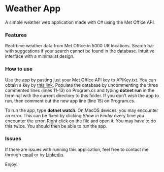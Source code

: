 # Weather App
A simple weather web application made with C# using the Met Office API.

### Features
Real-time weather data from Met Office in 5000 UK locations.
Search bar with suggestions if your search cannot be found in the database.
Intuitive interface with a minimalist design.

### How to use
Use the app by pasting just your Met Office API key to APIKey.txt. You can obtain a key by [this link](https://www.metoffice.gov.uk/services/data/datapoint/api).
Populate the database by uncommenting the three commented lines (lines 11-13) on Program.cs and typing **dotnet run** in the terminal with the current directory to this folder. If you don't wish the app to run, then comment out the new app line (line 15) on Program.cs.


To run the app, type **dotnet watch**. On MacOS devices, you may encounter an error. This can be fixed by clicking *Show in Finder* every time you encounter the error. Right click on the file and open it. You may have to do this twice. You should then be able to run the app.

### Issues
If there are issues with running this application, feel free to contact me through [email](jameswu144@gmail.com) or by [LinkedIn](https://www.linkedin.com/in/jameswu3/).

Enjoy!
